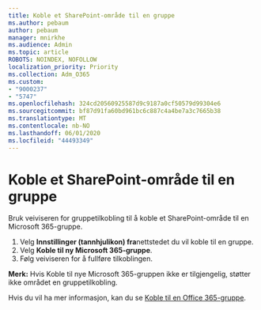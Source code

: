 ```yaml
---
title: Koble et SharePoint-område til en gruppe
ms.author: pebaum
author: pebaum
manager: mnirkhe
ms.audience: Admin
ms.topic: article
ROBOTS: NOINDEX, NOFOLLOW
localization_priority: Priority
ms.collection: Adm_O365
ms.custom:
- "9000237"
- "5747"
ms.openlocfilehash: 324cd20560925587d9c9187a0cf50579d99304e6
ms.sourcegitcommit: bf87d91fa60bd961bc6c887c4a4be7a3c7665b38
ms.translationtype: MT
ms.contentlocale: nb-NO
ms.lasthandoff: 06/01/2020
ms.locfileid: "44493349"
---
```

# <a name="connect-a-sharepoint-site-to-a-group"></a>Koble et SharePoint-område til en gruppe

Bruk veiviseren for gruppetilkobling til å koble et SharePoint-område til en Microsoft 365-gruppe.

1. Velg **Innstillinger (tannhjulikon) fra**nettstedet du vil koble til en gruppe.
2. Velg **Koble til ny Microsoft 365-gruppe**.
3. Følg veiviseren for å fullføre tilkoblingen.

**Merk:**  Hvis Koble til nye Microsoft 365-gruppen ikke er tilgjengelig, støtter ikke området en gruppetilkobling.

Hvis du vil ha mer informasjon, kan du se [Koble til en Office 365-gruppe](https://docs.microsoft.com/sharepoint/dev/transform/modernize-connect-to-office365-group).